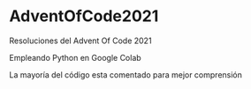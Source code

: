 # AdventOfCode2021

Resoluciones del Advent Of Code 2021 

Empleando Python en Google Colab

La mayoría del código esta comentado para mejor comprensión
